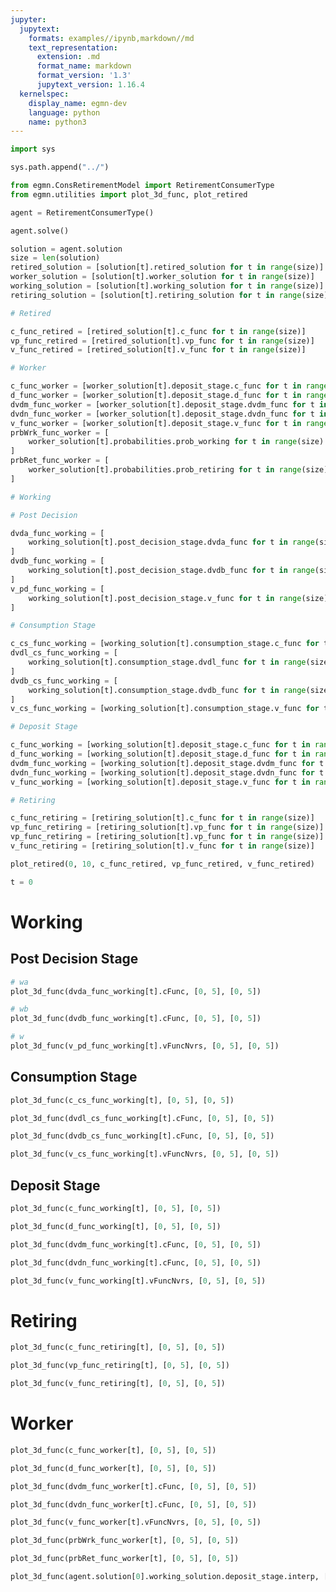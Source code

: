 ```yaml
---
jupyter:
  jupytext:
    formats: examples//ipynb,markdown//md
    text_representation:
      extension: .md
      format_name: markdown
      format_version: '1.3'
      jupytext_version: 1.16.4
  kernelspec:
    display_name: egmn-dev
    language: python
    name: python3
---
```


```python
import sys

sys.path.append("../")
```

```python pycharm={"name": "#%%\n"}
from egmn.ConsRetirementModel import RetirementConsumerType
from egmn.utilities import plot_3d_func, plot_retired
```

```python pycharm={"name": "#%%\n"}
agent = RetirementConsumerType()
```

```python
agent.solve()
```

```python pycharm={"name": "#%%\n"}
solution = agent.solution
size = len(solution)
retired_solution = [solution[t].retired_solution for t in range(size)]
worker_solution = [solution[t].worker_solution for t in range(size)]
working_solution = [solution[t].working_solution for t in range(size)]
retiring_solution = [solution[t].retiring_solution for t in range(size)]

# Retired

c_func_retired = [retired_solution[t].c_func for t in range(size)]
vp_func_retired = [retired_solution[t].vp_func for t in range(size)]
v_func_retired = [retired_solution[t].v_func for t in range(size)]

# Worker

c_func_worker = [worker_solution[t].deposit_stage.c_func for t in range(size)]
d_func_worker = [worker_solution[t].deposit_stage.d_func for t in range(size)]
dvdm_func_worker = [worker_solution[t].deposit_stage.dvdm_func for t in range(size)]
dvdn_func_worker = [worker_solution[t].deposit_stage.dvdn_func for t in range(size)]
v_func_worker = [worker_solution[t].deposit_stage.v_func for t in range(size)]
prbWrk_func_worker = [
    worker_solution[t].probabilities.prob_working for t in range(size)
]
prbRet_func_worker = [
    worker_solution[t].probabilities.prob_retiring for t in range(size)
]

# Working

# Post Decision

dvda_func_working = [
    working_solution[t].post_decision_stage.dvda_func for t in range(size)
]
dvdb_func_working = [
    working_solution[t].post_decision_stage.dvdb_func for t in range(size)
]
v_pd_func_working = [
    working_solution[t].post_decision_stage.v_func for t in range(size)
]

# Consumption Stage

c_cs_func_working = [working_solution[t].consumption_stage.c_func for t in range(size)]
dvdl_cs_func_working = [
    working_solution[t].consumption_stage.dvdl_func for t in range(size)
]
dvdb_cs_func_working = [
    working_solution[t].consumption_stage.dvdb_func for t in range(size)
]
v_cs_func_working = [working_solution[t].consumption_stage.v_func for t in range(size)]

# Deposit Stage

c_func_working = [working_solution[t].deposit_stage.c_func for t in range(size)]
d_func_working = [working_solution[t].deposit_stage.d_func for t in range(size)]
dvdm_func_working = [working_solution[t].deposit_stage.dvdm_func for t in range(size)]
dvdn_func_working = [working_solution[t].deposit_stage.dvdn_func for t in range(size)]
v_func_working = [working_solution[t].deposit_stage.v_func for t in range(size)]

# Retiring

c_func_retiring = [retiring_solution[t].c_func for t in range(size)]
vp_func_retiring = [retiring_solution[t].vp_func for t in range(size)]
vp_func_retiring = [retiring_solution[t].vp_func for t in range(size)]
v_func_retiring = [retiring_solution[t].v_func for t in range(size)]
```

```python pycharm={"name": "#%%\n"}
plot_retired(0, 10, c_func_retired, vp_func_retired, v_func_retired)
```

```python pycharm={"name": "#%%\n"}
t = 0
```

<!-- #region pycharm={"name": "#%% md\n"} -->
# Working

<!-- #endregion -->

<!-- #region pycharm={"name": "#%% md\n"} -->
## Post Decision Stage

<!-- #endregion -->

```python pycharm={"name": "#%%\n"}
# wa
plot_3d_func(dvda_func_working[t].cFunc, [0, 5], [0, 5])
```

```python pycharm={"name": "#%%\n"}
# wb
plot_3d_func(dvdb_func_working[t].cFunc, [0, 5], [0, 5])
```

```python pycharm={"name": "#%%\n"}
# w
plot_3d_func(v_pd_func_working[t].vFuncNvrs, [0, 5], [0, 5])
```

<!-- #region pycharm={"name": "#%% md\n"} -->
## Consumption Stage

<!-- #endregion -->

```python pycharm={"name": "#%%\n"}
plot_3d_func(c_cs_func_working[t], [0, 5], [0, 5])
```

```python pycharm={"name": "#%%\n"}
plot_3d_func(dvdl_cs_func_working[t].cFunc, [0, 5], [0, 5])
```

```python pycharm={"name": "#%%\n"}
plot_3d_func(dvdb_cs_func_working[t].cFunc, [0, 5], [0, 5])
```

```python pycharm={"name": "#%%\n"}
plot_3d_func(v_cs_func_working[t].vFuncNvrs, [0, 5], [0, 5])
```

<!-- #region pycharm={"name": "#%% md\n"} -->
## Deposit Stage

<!-- #endregion -->

```python pycharm={"name": "#%%\n"}
plot_3d_func(c_func_working[t], [0, 5], [0, 5])
```

```python pycharm={"name": "#%%\n"}
plot_3d_func(d_func_working[t], [0, 5], [0, 5])
```

```python pycharm={"name": "#%%\n"}
plot_3d_func(dvdm_func_working[t].cFunc, [0, 5], [0, 5])
```

```python pycharm={"name": "#%%\n"}
plot_3d_func(dvdn_func_working[t].cFunc, [0, 5], [0, 5])
```

```python pycharm={"name": "#%%\n"}
plot_3d_func(v_func_working[t].vFuncNvrs, [0, 5], [0, 5])
```

<!-- #region pycharm={"name": "#%% md\n"} -->
# Retiring

<!-- #endregion -->

```python pycharm={"name": "#%%\n"}
plot_3d_func(c_func_retiring[t], [0, 5], [0, 5])
```

```python pycharm={"name": "#%%\n"}
plot_3d_func(vp_func_retiring[t], [0, 5], [0, 5])
```

```python pycharm={"name": "#%%\n"}
plot_3d_func(v_func_retiring[t], [0, 5], [0, 5])
```

<!-- #region pycharm={"name": "#%% md\n"} -->
# Worker

<!-- #endregion -->

```python pycharm={"name": "#%%\n"}
plot_3d_func(c_func_worker[t], [0, 5], [0, 5])
```

```python pycharm={"name": "#%%\n"}
plot_3d_func(d_func_worker[t], [0, 5], [0, 5])
```

```python pycharm={"name": "#%%\n"}
plot_3d_func(dvdm_func_worker[t].cFunc, [0, 5], [0, 5])
```

```python pycharm={"name": "#%%\n"}
plot_3d_func(dvdn_func_worker[t].cFunc, [0, 5], [0, 5])
```

```python pycharm={"name": "#%%\n"}
plot_3d_func(v_func_worker[t].vFuncNvrs, [0, 5], [0, 5])
```

```python pycharm={"name": "#%%\n"}
plot_3d_func(prbWrk_func_worker[t], [0, 5], [0, 5])
```

```python pycharm={"name": "#%%\n"}
plot_3d_func(prbRet_func_worker[t], [0, 5], [0, 5])
```

<!-- #region pycharm={"name": "#%% md\n"} -->

<!-- #endregion -->

```python pycharm={"name": "#%%\n"}
plot_3d_func(agent.solution[0].working_solution.deposit_stage.interp, [0, 5], [0, 5])
```

```python

```
